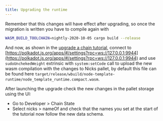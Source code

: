 ```yaml
---
title: Upgrading the runtime
---
```

Remember that this changes will have effect after upgrading,
so once the migration is written you have to compile again with
```bash
WASM_BUILD_TOOLCHAIN=nightly-2020-10-05 cargo build --release
```

And now, as shown in the [upgrade a chain tutorial](https://substrate.dev/docs/en/tutorials/upgrade-a-chain/sudo-upgrade#upgrade-the-runtime),
connect to [https://polkadot.js.org/apps/#/settings?rpc=ws://127.0.0.1:9944](https://polkadot.js.org/apps/#/settings?rpc=ws://127.0.0.1:9944) and use `sudoUnchekedWeight` extrinsic 
with `system:setCode` call to upload the new  wasm compilation with the changes to Nicks pallet,
by default this file can be found here 
`target/release/wbuild/node-template-runtime/node_template_runtime.compact.wasm`.

After launching the upgrade check the new changes in the pallet storage using the UI:
+ Go to Developer > Chain State
+ Select nicks > nameOf and check that the names you set at the start of the tutorial now
follow the new data schema.

